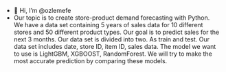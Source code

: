 - 👋 Hi, I’m @ozlemefe
- Our topic is to create store-product demand forecasting with Python.
We have a data set containing 5 years of sales data for 10 different stores and 50 different product types. Our goal is to predict sales for the next 3 months.
Our data set is divided into two. As train and test.
Our data set includes date, store ID, item ID, sales data.
The model we want to use is LightGBM, XGBOOST, RandomForest. We will try to make the most accurate prediction by comparing these models.
<!---

We started our operations by reading the data we had in our project. 
We tried to understand our data. Here we applied the EDA method. We created Item ID - Sum of Sales charts based on the data we had. 
We decided to apply the one hot encodig method in the future.

ozlemefe/ozlemefe is a ✨ special ✨ repository because its `README.md` (this file) appears on your GitHub profile.


[demand-forecasting.zip](https://github.com/ozlemefe/ozlemefe/files/13464370/demand-forecasting.zip)

You can click the Preview link to take a look at your changes.
--->

